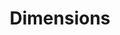 ---
layout: default
bigquery: https://console.cloud.google.com/bigquery?p=covid-19-dimensions-ai&page=table&d=data&t=publications
contributors: Digital Science, https://www.digital-science.com/
cost: Free for personal, non-commercial use.
description: Dimensions contains more than 100 million publications, ranging from
  articles published in scholarly journals, books and book chapters, to preprints
  and conference proceedings. All publications are contextualized with linked data
  sets, funding, publications, patents, clinical trials, and policy documents. You
  can also view associated categories, funders, institutions, and researcher profiles.
documentation: https://docs.dimensions.ai/bigquery/index.html
last_edit: Mon, 04 Apr 2022 19:04:00 GMT
location: https://www.dimensions.ai/products/free/
maintained_by: Digital Science, https://www.digital-science.com/
schema_fields: '[''funding_nzd'', ''citations_count'', ''associated_publication_doi'',
  ''issue'', ''title'', ''category_rcdc'', ''category_bra'', ''kind'', ''mesh_headings'',
  ''interventions'', ''category_for'', ''funding_eur'', ''date_imported_gbq'', ''current_assignee_orgs'',
  ''date_normal'', ''book_series_title'', ''wikipedia_url'', ''family_members_ids'',
  ''supporting_grant_ids'', ''funder_org_countries'', ''category_sdg'', ''research_org_cities'',
  ''email_address'', ''granted_date'', ''pmcid'', ''eisbn'', ''research_org_country_names'',
  ''language'', ''journal_lists'', ''funding_details'', ''start_date'', ''isbn'',
  ''funding_currency'', ''legal_events'', ''researcher_ids'', ''license'', ''aliases'',
  ''doi'', ''resulting_publication_doi'', ''funding_usd'', ''original_assignee_countries'',
  ''research_org_state_names'', ''date_online'', ''funding_chf'', ''registry'', ''brief_title'',
  ''funder_countries'', ''open_access_categories'', ''book_title'', ''patent_ids'',
  ''legal_status'', ''funder_orgs'', ''name'', ''abstract'', ''expiration_year'',
  ''labels'', ''associated_publication_pmid'', ''cited_by_ids'', ''granted_year'',
  ''original_assignee_orgs'', ''original_abstract'', ''category_uoa'', ''repository_id'',
  ''active_years'', ''acronym'', ''funding_cny'', ''research_org_countries'', ''types'',
  ''family_count'', ''filing_year'', ''research_org_state_codes'', ''conference'',
  ''publication_year'', ''altmetrics'', ''citation_string'', ''phase'', ''expiration_date'',
  ''pages'', ''parent_id'', ''end_year'', ''category_hrcs_rac'', ''grant_number'',
  ''funder_org'', ''concepts'', ''funder_org_state_codes'', ''family_id'', ''conditions'',
  ''funding_gbp'', ''embargo_date'', ''established'', ''journal'', ''jurisdiction'',
  ''acronyms'', ''assignee_orgs'', ''end_date'', ''date_modified'', ''funder_org_cities'',
  ''category_icrp_cso'', ''funding_amount'', ''relationships'', ''categories'', ''inventor_names'',
  ''associated_publication_id'', ''pmid'', ''foa_number'', ''funder_org_acronyms'',
  ''category_icrp_ct'', ''subtitles'', ''investigators'', ''priority_year'', ''volume'',
  ''funding_aud'', ''editors'', ''original_title'', ''proceedings_title'', ''associated_grant_ids'',
  ''address'', ''open_access_categories_v2'', ''mesh_terms'', ''authors'', ''assignee_countries'',
  ''status'', ''linkout'', ''acknowledgements'', ''publication_date'', ''description'',
  ''source_id'', ''priority_date'', ''year'', ''funding_cad'', ''filing_status'',
  ''start_year'', ''publisher'', ''publication_ids'', ''type'', ''date_inserted'',
  ''citations'', ''repository_name'', ''reference_ids'', ''filing_date'', ''metrics'',
  ''category_hra'', ''ipcr'', ''repository_url'', ''cpc'', ''clinical_trial_ids'',
  ''resulting_publication_ids'', ''date'', ''links'', ''external_ids'', ''research_orgs'',
  ''organisation_details'', ''application_number'', ''current_assignee'', ''research_org_city_names'',
  ''associated_publication_arxiv_id'', ''category_hrcs_hc'', ''funding_jpy'', ''current_assignee_countries'',
  ''date_print'', ''id'', ''created_date'', ''arxiv_id'', ''gender'', ''original_assignee'']'
shortname: dimensions
tags:
- scholarly literature
- patents
- funding
- clinical trials
- academic profiles
terms_of_use: 'Use of both the Dimensions COVID-19 dataset and full Dimensions dataset
  are subject to the Dimensions Terms of use: https://www.dimensions.ai/policies-terms-legal '
title: Dimensions
uuid: dcff88bd-fe6b-4fdb-8159-809bf9d7bc1c
---